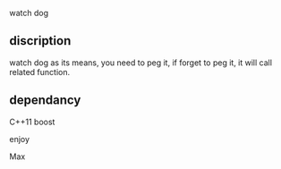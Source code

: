 watch dog
## discription

watch dog as its means, you need to peg it, if forget to peg it, it will call related function.

## dependancy
C++11 boost


enjoy

Max

